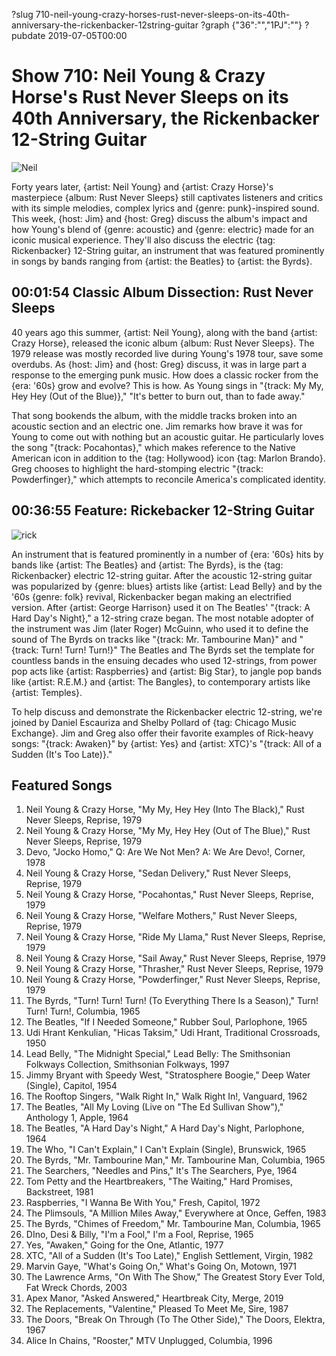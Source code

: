 ?slug 710-neil-young-crazy-horses-rust-never-sleeps-on-its-40th-anniversary-the-rickenbacker-12string-guitar
?graph {"36":"","1PJ":""}
?pubdate 2019-07-05T00:00

# Show 710: Neil Young & Crazy Horse's Rust Never Sleeps on its 40th Anniversary, the Rickenbacker 12-String Guitar

![Neil](https://static.soundopinions.org/images/2019/rust_never_sleeps.png)

Forty years later, {artist: Neil Young} and {artist: Crazy Horse}'s masterpiece {album: Rust Never Sleeps} still captivates listeners and critics with its simple melodies, complex lyrics and {genre: punk}-inspired sound. This week, {host: Jim} and {host: Greg} discuss the album's impact and how Young's blend of {genre: acoustic} and {genre: electric} made for an iconic musical experience. They'll also discuss the electric {tag: Rickenbacker} 12-String guitar, an instrument that was featured prominently in songs by bands ranging from {artist: the Beatles} to {artist: the Byrds}.



## 00:01:54 Classic Album Dissection: Rust Never Sleeps

40 years ago this summer, {artist: Neil Young}, along with the band {artist: Crazy Horse}, released the iconic album {album: Rust Never Sleeps}. The 1979 release was mostly recorded live during Young's 1978 tour, save some overdubs. As {host: Jim} and {host: Greg} discuss, it was in large part a response to the emerging punk music. How does a classic rocker from the {era: '60s} grow and evolve? This is how. As Young sings in "{track: My My, Hey Hey (Out of the Blue)}," "It's better to burn out, than to fade away."

That song bookends the album, with the middle tracks broken into an acoustic section and an electric one. Jim remarks how brave it was for Young to come out with nothing but an acoustic guitar. He particularly loves the song "{track: Pocahontas}," which makes reference to the Native American icon in addition to the {tag: Hollywood} icon {tag: Marlon Brando}. Greg chooses to highlight the hard-stomping electric "{track: Powderfinger}," which attempts to reconcile America's complicated identity.


## 00:36:55 Feature: Rickebacker 12-String Guitar
![rick](https://static.soundopinions.org/assets/710/1PJ0.jpeg)

An instrument that is featured prominently in a number of {era: '60s} hits by bands like {artist: The Beatles} and {artist: The Byrds}, is the {tag: Rickenbacker} electric 12-string guitar. After the acoustic 12-string guitar was popularized by {genre: blues} artists like {artist: Lead Belly} and by the '60s {genre: folk} revival, Rickenbacker began making an electrified version. After {artist: George Harrison} used it on The Beatles' "{track: A Hard Day's Night}," a 12-string craze began. The most notable adopter of the instrument was Jim (later Roger) McGuinn, who used it to define the sound of The Byrds on tracks like "{track: Mr. Tambourine Man}" and "{track: Turn! Turn! Turn!}" The Beatles and The Byrds set the template for countless bands in the ensuing decades who used 12-strings, from power pop acts like {artist: Raspberries} and {artist: Big Star}, to jangle pop bands like {artist: R.E.M.} and {artist: The Bangles}, to contemporary artists like {artist: Temples}.

To help discuss and demonstrate the Rickenbacker electric 12-string, we're joined by Daniel Escauriza and Shelby Pollard of {tag: Chicago Music Exchange}. Jim and Greg also offer their favorite examples of Rick-heavy songs: "{track: Awaken}" by {artist: Yes} and {artist: XTC}'s "{track: All of a Sudden (It's Too Late)}."



## Featured Songs
1. Neil Young & Crazy Horse, "My My, Hey Hey (Into The Black)," Rust Never Sleeps, Reprise, 1979
1. Neil Young & Crazy Horse, "My My, Hey Hey (Out of The Blue)," Rust Never Sleeps, Reprise, 1979
1. Devo, "Jocko Homo," Q: Are We Not Men? A: We Are Devo!, Corner, 1978
1. Neil Young & Crazy Horse, "Sedan Delivery," Rust Never Sleeps, Reprise, 1979
1. Neil Young & Crazy Horse, "Pocahontas," Rust Never Sleeps, Reprise, 1979
1. Neil Young & Crazy Horse, "Welfare Mothers," Rust Never Sleeps, Reprise, 1979
1. Neil Young & Crazy Horse, "Ride My Llama," Rust Never Sleeps, Reprise, 1979
1. Neil Young & Crazy Horse, "Sail Away," Rust Never Sleeps, Reprise, 1979
1. Neil Young & Crazy Horse, "Thrasher," Rust Never Sleeps, Reprise, 1979
1. Neil Young & Crazy Horse, "Powderfinger," Rust Never Sleeps, Reprise, 1979
1. The Byrds, "Turn! Turn! Turn! (To Everything There Is a Season)," Turn! Turn! Turn!, Columbia, 1965
1. The Beatles, "If I Needed Someone," Rubber Soul, Parlophone, 1965
1. Udi Hrant Kenkulian, "Hicas Taksim," Udi Hrant, Traditional Crossroads, 1950
1. Lead Belly, "The Midnight Special," Lead Belly: The Smithsonian Folkways Collection, Smithsonian Folkways, 1997
1. Jimmy Bryant with Speedy West, "Stratosphere Boogie," Deep Water (Single), Capitol, 1954
1. The Rooftop Singers, "Walk Right In," Walk Right In!, Vanguard, 1962
1. The Beatles, "All My Loving (Live on "The Ed Sullivan Show")," Anthology 1, Apple, 1964
1. The Beatles, "A Hard Day's Night," A Hard Day's Night, Parlophone, 1964
1. The Who, "I Can't Explain," I Can't Explain (Single), Brunswick, 1965
1. The Byrds, "Mr. Tambourine Man," Mr. Tambourine Man, Columbia, 1965
1. The Searchers, "Needles and Pins," It's The Searchers, Pye, 1964
1. Tom Petty and the Heartbreakers, "The Waiting," Hard Promises, Backstreet, 1981
1. Raspberries, "I Wanna Be With You," Fresh, Capitol, 1972
1. The Plimsouls, "A Million Miles Away," Everywhere at Once, Geffen, 1983
1. The Byrds, "Chimes of Freedom," Mr. Tambourine Man, Columbia, 1965
1. DIno, Desi & Billy, "I'm a Fool," I'm a Fool, Reprise, 1965
1. Yes, "Awaken," Going for the One, Atlantic, 1977
1. XTC, "All of a Sudden (It's Too Late)," English Settlement, Virgin, 1982
1. Marvin Gaye, "What's Going On," What's Going On, Motown, 1971
1. The Lawrence Arms, "On With The Show," The Greatest Story Ever Told, Fat Wreck Chords, 2003
1. Apex Manor, "Asked Answered," Heartbreak City, Merge, 2019
1. The Replacements, "Valentine," Pleased To Meet Me, Sire, 1987
1. The Doors, "Break On Through (To The Other Side)," The Doors, Elektra, 1967
1. Alice In Chains, "Rooster," MTV Unplugged, Columbia, 1996


